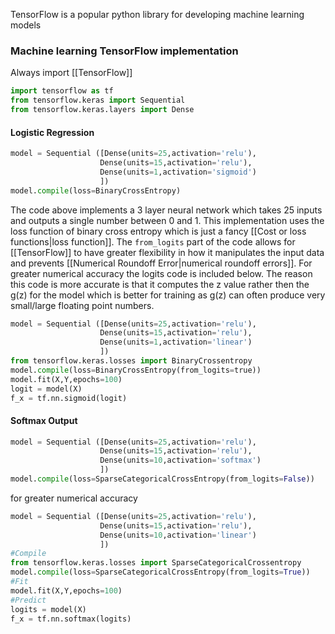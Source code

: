 TensorFlow is a popular python library for developing machine learning models

### Machine learning TensorFlow implementation
Always import [[TensorFlow]]
```python
import tensorflow as tf
from tensorflow.keras import Sequential
from tensorflow.keras.layers import Dense
```
#### Logistic Regression
```python
model = Sequential ([Dense(units=25,activation='relu'),
					Dense(units=15,activation='relu'),
					Dense(units=1,activation='sigmoid')
					])
model.compile(loss=BinaryCrossEntropy)
```
The code above implements a 3 layer neural network which takes 25 inputs and outputs a single number between 0 and 1. This implementation uses the loss function of binary cross entropy which is just a fancy [[Cost or loss functions|loss function]]. The ``from_logits`` part of the code allows for [[TensorFlow]] to have greater flexibility in how it manipulates the input data and prevents [[Numerical Roundoff Error|numerical roundoff errors]]. For greater numerical accuracy the logits code is included below. The reason this code is more accurate is that it computes the z value rather then the g(z) for the model which is better for training as g(z) can often produce very small/large floating point numbers.
```python
model = Sequential ([Dense(units=25,activation='relu'),
					Dense(units=15,activation='relu'),
					Dense(units=1,activation='linear')
					])
from tensorflow.keras.losses import BinaryCrossentropy
model.compile(loss=BinaryCrossEntropy(from_logits=true))
model.fit(X,Y,epochs=100)
logit = model(X)
f_x = tf.nn.sigmoid(logit)
```
#### Softmax Output
```python
model = Sequential ([Dense(units=25,activation='relu'),
					Dense(units=15,activation='relu'),
					Dense(units=10,activation='softmax')
					])
model.compile(loss=SparseCategoricalCrossEntropy(from_logits=False))
```
for greater numerical accuracy
```python
model = Sequential ([Dense(units=25,activation='relu'),
					Dense(units=15,activation='relu'),
					Dense(units=10,activation='linear')
					])
#Compile
from tensorflow.keras.losses import SparseCategoricalCrossentropy
model.compile(loss=SparseCategoricalCrossEntropy(from_logits=True))
#Fit
model.fit(X,Y,epochs=100)
#Predict
logits = model(X)
f_x = tf.nn.softmax(logits)
```
